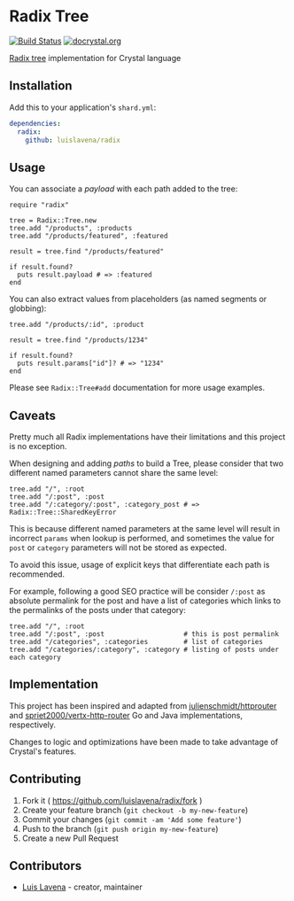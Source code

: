 # Radix Tree

[![Build Status](https://travis-ci.org/luislavena/radix.svg?branch=master)](https://travis-ci.org/luislavena/radix)
[![docrystal.org](http://docrystal.org/badge.svg?style=round)](http://docrystal.org/github.com/luislavena/radix)

[Radix tree](https://en.wikipedia.org/wiki/Radix_tree) implementation for
Crystal language

## Installation

Add this to your application's `shard.yml`:

```yaml
dependencies:
  radix:
    github: luislavena/radix
```

## Usage

You can associate a *payload* with each path added to the tree:

```crystal
require "radix"

tree = Radix::Tree.new
tree.add "/products", :products
tree.add "/products/featured", :featured

result = tree.find "/products/featured"

if result.found?
  puts result.payload # => :featured
end
```

You can also extract values from placeholders (as named segments or globbing):

```crystal
tree.add "/products/:id", :product

result = tree.find "/products/1234"

if result.found?
  puts result.params["id"]? # => "1234"
end
```

Please see `Radix::Tree#add` documentation for more usage examples.

## Caveats

Pretty much all Radix implementations have their limitations and this project
is no exception.

When designing and adding *paths* to build a Tree, please consider that two
different named parameters cannot share the same level:

```crystal
tree.add "/", :root
tree.add "/:post", :post
tree.add "/:category/:post", :category_post # => Radix::Tree::SharedKeyError
```

This is because different named parameters at the same level will result in
incorrect `params` when lookup is performed, and sometimes the value for
`post` or `category` parameters will not be stored as expected.

To avoid this issue, usage of explicit keys that differentiate each path is
recommended.

For example, following a good SEO practice will be consider `/:post` as
absolute permalink for the post and have a list of categories which links to
the permalinks of the posts under that category:

```crystal
tree.add "/", :root
tree.add "/:post", :post                    # this is post permalink
tree.add "/categories", :categories         # list of categories
tree.add "/categories/:category", :category # listing of posts under each category
```

## Implementation

This project has been inspired and adapted from
[julienschmidt/httprouter](https://github.com/julienschmidt/httprouter) and
[spriet2000/vertx-http-router](https://github.com/spriet2000/vertx-http-router)
Go and Java implementations, respectively.

Changes to logic and optimizations have been made to take advantage of
Crystal's features.

## Contributing

1. Fork it ( https://github.com/luislavena/radix/fork )
2. Create your feature branch (`git checkout -b my-new-feature`)
3. Commit your changes (`git commit -am 'Add some feature'`)
4. Push to the branch (`git push origin my-new-feature`)
5. Create a new Pull Request

## Contributors

- [Luis Lavena](https://github.com/luislavena) - creator, maintainer
